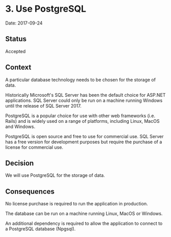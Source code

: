 # 3. Use PostgreSQL

Date: 2017-09-24

## Status

Accepted

## Context

A particular database technology needs to be chosen for the storage of data.

Historically Microsoft's SQL Server has been the default choice for ASP.NET applications. SQL Server could only be run on a machine running Windows until the release of SQL Server 2017.

PostgreSQL is a popular choice for use with other web frameworks (i.e. Rails) and is widely used on a range of platforms, including Linux, MacOS and Windows.

PostgreSQL is open source and free to use for commercial use. SQL Server has a free version for development purposes but require the purchase of a license for commercial use.

## Decision

We will use PostgreSQL for the storage of data.

## Consequences

No license purchase is required to run the application in production.

The database can be run on a machine running Linux, MacOS or Windows.

An additional dependency is required to allow the application to connect to a PostgreSQL database (Npgsql).
